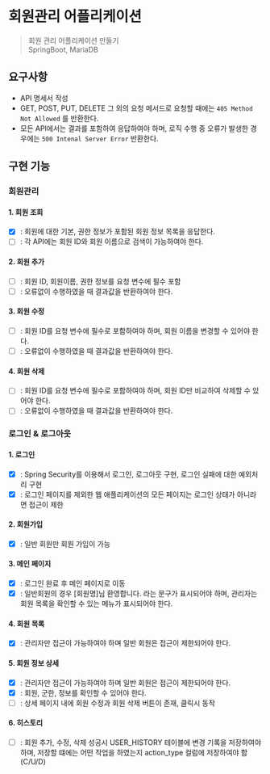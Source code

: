 # 회원관리 어플리케이션

> 회원 관리 어플리케이션 만들기   
> SpringBoot, MariaDB

## 요구사항 

- API 명세서 작성
- GET, POST, PUT, DELETE 그 외의 요청 메서드로 요청할 때에는 `405 Method Not Allowed` 를 반환한다. 
- 모든 API에서는 결과를 포함하여 응답하여야 하며, 로직 수행 중 오류가 발생한 경우에는 `500 Intenal Server Error` 반환한다.  

## 구현 기능 

### 회원관리

#### 1. 회원 조회

- [X] : 회원에 대한 기본, 권한 정보가 포함된 회원 정보 목록을 응답한다.   
- [ ] : 각 API에는 회원 ID와 회원 이름으로 검색이 가능하여야 한다. 

#### 2. 회원 추가

- [ ] : 회원 ID, 회원이름, 권한 정보를 요청 변수에 필수 포함
- [ ] : 오류없이 수행하였을 때 결과값을 반환하여야 한다. 

#### 3. 회원 수정

- [ ] : 회원 ID를 요청 변수에 필수로 포함하여야 하며, 회원 이름을 변경할 수 있어야 한다.
- [ ] : 오류없이 수행하였을 때 결과값을 반환하여야 한다.

#### 4. 회원 삭제 

- [ ] : 회원 ID를 요청 변수에 필수로 포함하여야 하며, 회원 ID만 비교하여 삭제할 수 있어야 한다.
- [ ] : 오류없이 수행하였을 때 결과값을 반환하여야 한다.

### 로그인 & 로그아웃

#### 1. 로그인
- [X] : Spring Security를 이용해서 로그인, 로그아웃 구현, 로그인 실패에 대한 예외처리 구현
- [X] : 로그인 페이지를 제외한 웹 애플리케이션의 모든 페이지는 로그인 상태가 아니라면 접근이 제한

#### 2. 회원가입
- [X] : 일반 회원만 회원 가입이 가능

#### 3. 메인 페이지
- [X] : 로그인 완료 후 메인 페이지로 이동 
- [X] : 일반회원의 경우 [회원명]님 환영합니다. 라는 문구가 표시되어야 하며, 관리자는 회원 목록을 확인할 수 있는 메뉴가 표시되어야 한다. 

#### 4. 회원 목록 
- [X] : 관리자만 접근이 가능하여야 하며 일반 회원은 접근이 제한되어야 한다. 

#### 5. 회원 정보 상세 
- [X] : 관리자만 접근이 가능하여야 하며 일반 회원은 접근이 제한되어야 한다.
- [X] : 회원, 군한, 정보를 확인할 수 있어야 한다.
- [ ] : 상세 페이지 내에 회원 수정과 회원 삭제 버튼이 존재, 클릭시 동작

#### 6. 히스토리 
- [ ] :  회원 추가, 수정, 삭제 성공시 USER_HISTORY 테이블에 변경 기록을 저장하여야 하며, 저장할 떄에는 어떤 작업을 하였는지 action_type 컬럼에 저장하여야 함    
  (C/U/D)